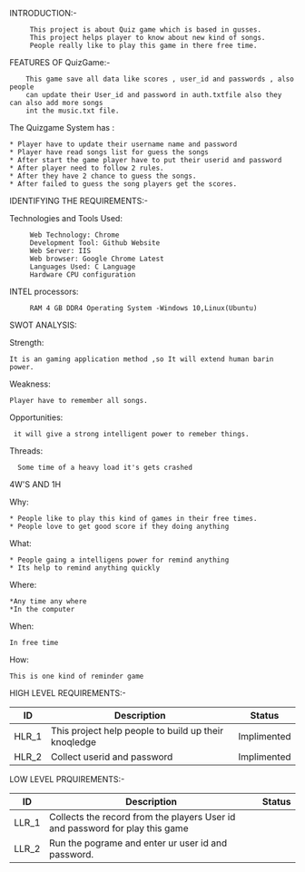 INTRODUCTION:-

         This project is about Quiz game which is based in gusses.
         This project helps player to know about new kind of songs.
         People really like to play this game in there free time.

FEATURES OF QuizGame:-
         
        This game save all data like scores , user_id and passwords , also people 
        can update their User_id and password in auth.txtfile also they can also add more songs
        int the music.txt file.

The Quizgame System has :

    * Player have to update their username name and password
    * Player have read songs list for guess the songs
    * After start the game player have to put their userid and password
    * After player need to follow 2 rules.
    * After they have 2 chance to guess the songs.
    * After failed to guess the song players get the scores.

IDENTIFYING THE REQUIREMENTS:-

   Technologies and Tools Used:

         Web Technology: Chrome
         Development Tool: Github Website
         Web Server: IIS
         Web browser: Google Chrome Latest
         Languages Used: C Language
         Hardware CPU configuration

   INTEL processors:
   
         RAM 4 GB DDR4 Operating System -Windows 10,Linux(Ubuntu)

SWOT ANALYSIS:

Strength:

    It is an gaming application method ,so It will extend human barin power.

Weakness:

    Player have to remember all songs.

Opportunities:

     it will give a strong intelligent power to remeber things.

Threads:

      Some time of a heavy load it's gets crashed

4W'S AND 1H

Why:

    * People like to play this kind of games in their free times.
    * People love to get good score if they doing anything

What:

    * People gaing a intelligens power for remind anything
    * Its help to remind anything quickly

Where:

    *Any time any where
    *In the computer

When:

    In free time

How:

    This is one kind of reminder game

HIGH LEVEL REQUIREMENTS:-

|ID|Description|Status|
|---|------|-------|
|HLR_1|This project help people to build up their knoqledge|Implimented|
|HLR_2|Collect userid and password|Implimented|

LOW LEVEL PRQUIREMENTS:-

|ID|Description|Status|
|--|------|-------|
|LLR_1|Collects the record from the players User id and password for play this game|
|LLR_2|Run the pograme and enter ur user id and password.|
